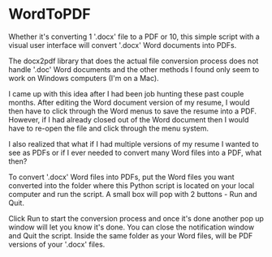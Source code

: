 # WordToPDF

Whether it's converting 1 '.docx' file to a PDF or 10, this simple script with a visual user interface will convert '.docx' Word documents into PDFs.

The docx2pdf library that does the actual file conversion process does not handle '.doc' Word documents and the other methods I found only seem to work on Windows computers (I'm on a Mac).

I came up with this idea after I had been job hunting these past couple months. After editing the Word document version of my resume, I would then have to click through the Word menus to save the resume into a PDF. However, if I had already closed out of the Word document then I would have to re-open the file and click through the menu system.

I also realized that what if I had multiple versions of my resume I wanted to see as PDFs or if I ever needed to convert many Word files into a PDF, what then?

To convert '.docx' Word files into PDFs, put the Word files you want converted into the folder where this Python script is located on your local computer and run the script. A small box will pop with 2 buttons - Run and Quit.

Click Run to start the conversion process and once it's done another pop up window will let you know it's done. You can close the notification window and Quit the script. Inside the same folder as your Word files, will be PDF versions of your '.docx' files.
